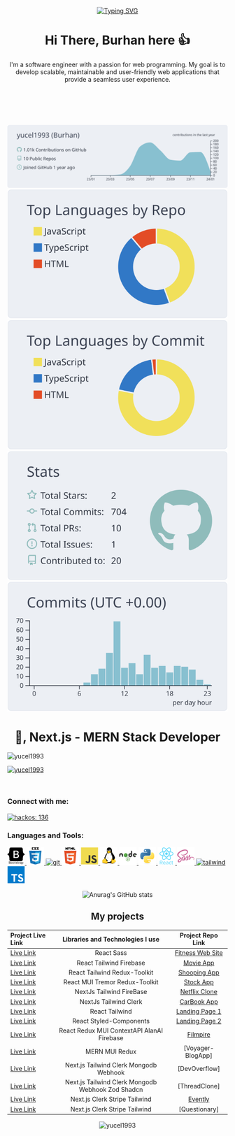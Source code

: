 <a href="https://burhanyucel.netlify.app"><img src="https://readme-typing-svg.demolab.com?font=Fira+Code&pause=1000&random=false&width=435&lines=%F0%9F%99%82+Hi%2C+Welcome+to+my+Github+Profile;%F0%9F%91%8C+You+can+check+my+Projects;%F0%9F%9A%80+or+You+can+go+my+personel+Website;%F0%9F%98%8E++https%3A%2F%2Fburhanyucel.netlify.app+" alt="Typing SVG" /></a>


<h1 align="center">Hi There, Burhan here 👍</h1>

<body align='center'>

<p align="center">
I'm a software engineer with a passion for web programming. My goal is to develop scalable, maintainable and user-friendly web applications that provide a seamless user experience.
</p>















<br>
<br>
<br>





<br>







[![](https://raw.githubusercontent.com/yucel1993/yucel1993/master/profile-summary-card-output/nord_bright/0-profile-details.svg)](https://github.com/vn7n24fzkq/github-profile-summary-cards)
[![](https://raw.githubusercontent.com/yucel1993/yucel1993/master/profile-summary-card-output/nord_bright/1-repos-per-language.svg)](https://github.com/vn7n24fzkq/github-profile-summary-cards) [![](https://raw.githubusercontent.com/yucel1993/yucel1993/master/profile-summary-card-output/nord_bright/2-most-commit-language.svg)](https://github.com/vn7n24fzkq/github-profile-summary-cards)
[![](https://raw.githubusercontent.com/yucel1993/yucel1993/master/profile-summary-card-output/nord_bright/3-stats.svg)](https://github.com/vn7n24fzkq/github-profile-summary-cards) [![](https://raw.githubusercontent.com/yucel1993/yucel1993/master/profile-summary-card-output/nord_bright/4-productive-time.svg)](https://github.com/vn7n24fzkq/github-profile-summary-cards)


<h1 align="center"> 👋, Next.js - MERN Stack Developer</h1>

<!-- <h3 align="center">“Our greatest glory is not in never failing, but in rising every time we fail.” Confucius</h3> -->


  
  

<p align="left"> <img src="https://komarev.com/ghpvc/?username=yucel1993&label=Profile%20views&color=0e75b6&style=flat" alt="yucel1993" /> </p>

<p align="left"> <a href="https://github.com/ryo-ma/github-profile-trophy"><img src="https://github-profile-trophy.vercel.app/?username=yucel1993" alt="yucel1993" /></a> </p>

<p align="left"> <a href="https://twitter.com/" target="blank"><img src="https://img.shields.io/twitter/follow/?logo=twitter&style=for-the-badge" alt="" /></a> </p>

<h3 align="left">Connect with me:</h3>
<p align="left">
<a href="https://www.hackerrank.com/hackos: 136" target="blank"><img align="center" src="https://raw.githubusercontent.com/rahuldkjain/github-profile-readme-generator/master/src/images/icons/Social/hackerrank.svg" alt="hackos: 136" height="30" width="40" /></a>
</p>

 <h3 align="left">Languages and Tools:</h3>
<p align="left"> <a href="https://getbootstrap.com" target="_blank" rel="noreferrer"> <img src="https://raw.githubusercontent.com/devicons/devicon/master/icons/bootstrap/bootstrap-plain-wordmark.svg" alt="bootstrap" width="40" height="40"/> </a> <a href="https://www.w3schools.com/css/" target="_blank" rel="noreferrer"> <img src="https://raw.githubusercontent.com/devicons/devicon/master/icons/css3/css3-original-wordmark.svg" alt="css3" width="40" height="40"/> </a> <a href="https://git-scm.com/" target="_blank" rel="noreferrer"> <img src="https://www.vectorlogo.zone/logos/git-scm/git-scm-icon.svg" alt="git" width="40" height="40"/> </a> <a href="https://www.w3.org/html/" target="_blank" rel="noreferrer"> <img src="https://raw.githubusercontent.com/devicons/devicon/master/icons/html5/html5-original-wordmark.svg" alt="html5" width="40" height="40"/> </a> <a href="https://developer.mozilla.org/en-US/docs/Web/JavaScript" target="_blank" rel="noreferrer"> <img src="https://raw.githubusercontent.com/devicons/devicon/master/icons/javascript/javascript-original.svg" alt="javascript" width="40" height="40"/> </a> <a href="https://www.linux.org/" target="_blank" rel="noreferrer"> <img src="https://raw.githubusercontent.com/devicons/devicon/master/icons/linux/linux-original.svg" alt="linux" width="40" height="40"/> </a> <a href="https://nodejs.org" target="_blank" rel="noreferrer"> <img src="https://raw.githubusercontent.com/devicons/devicon/master/icons/nodejs/nodejs-original-wordmark.svg" alt="nodejs" width="40" height="40"/> </a> <a href="https://www.python.org" target="_blank" rel="noreferrer"> <img src="https://raw.githubusercontent.com/devicons/devicon/master/icons/python/python-original.svg" alt="python" width="40" height="40"/> </a> <a href="https://reactjs.org/" target="_blank" rel="noreferrer"> <img src="https://raw.githubusercontent.com/devicons/devicon/master/icons/react/react-original-wordmark.svg" alt="react" width="40" height="40"/> </a> <a href="https://sass-lang.com" target="_blank" rel="noreferrer"> <img src="https://raw.githubusercontent.com/devicons/devicon/master/icons/sass/sass-original.svg" alt="sass" width="40" height="40"/> </a> <a href="https://tailwindcss.com/" target="_blank" rel="noreferrer"> <img src="https://www.vectorlogo.zone/logos/tailwindcss/tailwindcss-icon.svg" alt="tailwind" width="40" height="40"/> </a> <a href="https://www.typescriptlang.org/" target="_blank" rel="noreferrer"> <img src="https://raw.githubusercontent.com/devicons/devicon/master/icons/typescript/typescript-original.svg" alt="typescript" width="40" height="40"/> </a> </p>


  
  
  
  


![Anurag's GitHub stats](https://github-readme-stats.vercel.app/api?username=yucel1993&show_icons=true&theme=transparent)



## My projects
  Project Live Link       |Libraries and Technologies I use     | Project Repo Link   
:-------------------------|-------------------------|-------------------------
[Live Link](https://fitnessappv2.netlify.app/)|React Sass | [Fitness Web Site](https://github.com/yucel1993/React-Projects-Advanced/tree/master/FitnessApp)
[Live Link](https://movieappv2.netlify.app/)|React Tailwind Firebase| [Movie App](https://github.com/yucel1993/React-Projects-Advanced/tree/master/MovieApp)
[Live Link](https://shoopingappv2.netlify.app/)|React Tailwind Redux-Toolkit| [Shooping App](https://github.com/yucel1993/React-Projects-Advanced/tree/master/ShoopingApp)
[Live Link](https://stockappclone.vercel.app/)|React MUI Tremor Redux-Toolkit| [Stock App](https://github.com/yucel1993/React-Projects-Advanced/tree/master/stockAppClone)
[Live Link](https://netflixappv1-fvrywnywf-yucel1993.vercel.app/)|NextJs Tailwind FireBase| [Netflix Clone ](https://github.com/yucel1993/NextJs-Projects/tree/master/Netflixapp)
[Live Link](https://carapp-git-master-yucel1993.vercel.app/)|NextJs Tailwind Clerk| [CarBook App ](https://github.com/yucel1993/NextJs-Projects/tree/master/carclone)
[Live Link](https://react-tailwind12.netlify.app/)|React Tailwind| [Landing Page 1 ](https://github.com/yucel1993/React-Projects/tree/master/onePage/tailwind)
[Live Link](https://react-styled12.netlify.app/)|React Styled-Components| [Landing Page 2 ](https://github.com/yucel1993/React-Projects/tree/master/onePage/StyledComponent)
[Live Link](https://filmpirebeta.netlify.app/)|React Redux MUI ContextAPI AlanAI Firebase| [Filmpire](https://github.com/yucel1993/React-Projects-Advanced/tree/master/filmpire)
[Live Link](https://voyagerv2.netlify.app/)|MERN MUI Redux| [Voyager-BlogApp]
[Live Link](https://stack-overflow-git-master-yucel1993.vercel.app/)|Next.js Tailwind Clerk Mongodb Webhook  |  [DevOverflow]
[Live Link](https://threadclone-delta.vercel.app/)|Next.js Tailwind Clerk Mongodb Webhook Zod Shadcn  |  [ThreadClone]
[Live Link](https://evently-chi.vercel.app/)| Next.js Clerk Stripe Tailwind | [Evently](https://github.com/yucel1993/React-Projects-Advanced/tree/master/evently)
[Live Link](https://questionary-lovat.vercel.app/)| Next.js Clerk Stripe Tailwind | [Questionary]



<p><img align="center" src="https://github-readme-streak-stats.herokuapp.com/?user=yucel1993&" alt="yucel1993" /></p> 


</body>

